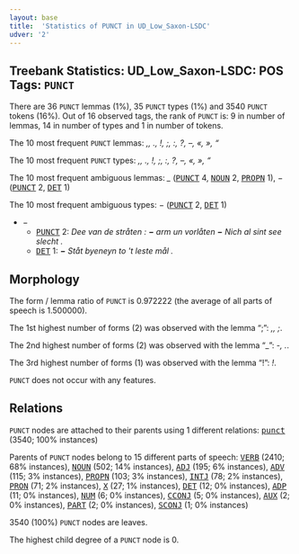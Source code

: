 ```yaml
---
layout: base
title:  'Statistics of PUNCT in UD_Low_Saxon-LSDC'
udver: '2'
---
```


## Treebank Statistics: UD_Low_Saxon-LSDC: POS Tags: `PUNCT`

There are 36 `PUNCT` lemmas (1%), 35 `PUNCT` types (1%) and 3540 `PUNCT` tokens (16%).
Out of 16 observed tags, the rank of `PUNCT` is: 9 in number of lemmas, 14 in number of types and 1 in number of tokens.

The 10 most frequent `PUNCT` lemmas: <em>,, ., !, ;, :, ?, –, «, », “</em>

The 10 most frequent `PUNCT` types:  <em>,, ., !, ;, :, ?, –, «, », “</em>

The 10 most frequent ambiguous lemmas: <em>_</em> (<tt><a href="nds_lsdc-pos-PUNCT.html">PUNCT</a></tt> 4, <tt><a href="nds_lsdc-pos-NOUN.html">NOUN</a></tt> 2, <tt><a href="nds_lsdc-pos-PROPN.html">PROPN</a></tt> 1), <em>−</em> (<tt><a href="nds_lsdc-pos-PUNCT.html">PUNCT</a></tt> 2, <tt><a href="nds_lsdc-pos-DET.html">DET</a></tt> 1)

The 10 most frequent ambiguous types:  <em>−</em> (<tt><a href="nds_lsdc-pos-PUNCT.html">PUNCT</a></tt> 2, <tt><a href="nds_lsdc-pos-DET.html">DET</a></tt> 1)


* <em>−</em>
  * <tt><a href="nds_lsdc-pos-PUNCT.html">PUNCT</a></tt> 2: <em>Dee van de stråten : <b>−</b> arm un vorlåten <b>−</b> Nich al sint see slecht .</em>
  * <tt><a href="nds_lsdc-pos-DET.html">DET</a></tt> 1: <em><b>−</b> Ståt byeneyn to 't leste mål .</em>

## Morphology

The form / lemma ratio of `PUNCT` is 0.972222 (the average of all parts of speech is 1.500000).

The 1st highest number of forms (2) was observed with the lemma “;”: <em>,, ;</em>.

The 2nd highest number of forms (2) was observed with the lemma “_”: <em>-, .</em>.

The 3rd highest number of forms (1) was observed with the lemma “!”: <em>!</em>.

`PUNCT` does not occur with any features.


## Relations

`PUNCT` nodes are attached to their parents using 1 different relations: <tt><a href="nds_lsdc-dep-punct.html">punct</a></tt> (3540; 100% instances)

Parents of `PUNCT` nodes belong to 15 different parts of speech: <tt><a href="nds_lsdc-pos-VERB.html">VERB</a></tt> (2410; 68% instances), <tt><a href="nds_lsdc-pos-NOUN.html">NOUN</a></tt> (502; 14% instances), <tt><a href="nds_lsdc-pos-ADJ.html">ADJ</a></tt> (195; 6% instances), <tt><a href="nds_lsdc-pos-ADV.html">ADV</a></tt> (115; 3% instances), <tt><a href="nds_lsdc-pos-PROPN.html">PROPN</a></tt> (103; 3% instances), <tt><a href="nds_lsdc-pos-INTJ.html">INTJ</a></tt> (78; 2% instances), <tt><a href="nds_lsdc-pos-PRON.html">PRON</a></tt> (71; 2% instances), <tt><a href="nds_lsdc-pos-X.html">X</a></tt> (27; 1% instances), <tt><a href="nds_lsdc-pos-DET.html">DET</a></tt> (12; 0% instances), <tt><a href="nds_lsdc-pos-ADP.html">ADP</a></tt> (11; 0% instances), <tt><a href="nds_lsdc-pos-NUM.html">NUM</a></tt> (6; 0% instances), <tt><a href="nds_lsdc-pos-CCONJ.html">CCONJ</a></tt> (5; 0% instances), <tt><a href="nds_lsdc-pos-AUX.html">AUX</a></tt> (2; 0% instances), <tt><a href="nds_lsdc-pos-PART.html">PART</a></tt> (2; 0% instances), <tt><a href="nds_lsdc-pos-SCONJ.html">SCONJ</a></tt> (1; 0% instances)

3540 (100%) `PUNCT` nodes are leaves.

The highest child degree of a `PUNCT` node is 0.

